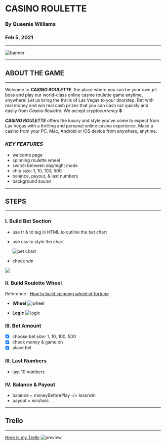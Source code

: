 # **CASINO ROULETTE**

### By Queenie Williams

### Feb 5, 2021

---

![banner](https://i.ibb.co/sqzmB0R/CASINO-NIGHT.jpg)

---

## **ABOUT THE GAME**

---

Welcome to **_CASINO ROULETTE_**, the place where you can be your own pit boss and play our world-class online casino roulette game anytime, anywhere! Let us bring the thrills of Las Vegas to your doorstep. Bet with real money and win real cash prizes that you can cash out quickly and easily from _Casino Roulette_. We accept _cryptocurrency_ 💲

**_CASINO ROULETTE_** offers the luxury and style you've come to expect from Las Vegas with a thrilling and personal online casino experience. Make a casino from your PC, Mac, Android or iOS device from anywhere, anytime.

### **_KEY FEATURES_**

- welcome page
- spinning roulette wheel
- switch between day/night mode
- chip size: 1, 10, 100, 500
- balance, payout, & last numbers
- background sound

---

## **STEPS**

---

### **I. Build Bet Section**

- use tr & td tag in HTML to outline the bet chart
- use css to style the chart

  ![bet chart](https://www.gowin.co.uk/wp-content/uploads/2016/09/roulette-betting-table.png)

- check win

![](https://i.ibb.co/bgjb8Yq/Screen-Shot-2021-02-07-at-9-18-43-AM.png)

### **II. Build Roulette Wheel**

Reference : [How to build spinning wheel of fortune](https://youtu.be/KdFp12QX-Io)

- **Wheel**
  ![wheel](https://i.ibb.co/mRVBSS9/Clipart-Key-419585-copy.png)

- **Logic**
  ![logic](https://i.ibb.co/wCykdzP/Screen-Shot-2021-02-08-at-6-18-21-PM.png)

### **III. Bet Amount**

- [x] choose bet size: 1, 10, 100, 500
- [x] check money & game on
- [x] place bet

### **III. Last Numbers**

- last 10 numbers

### **IV. Balance & Payout**

- balance = moneyBeforePlay -/+ loss/win
- payout = win/loss

---

## **Trello**

---

[Here is my Trello](https://trello.com/b/Ymcmnkpt/casino-roulette)
![preview](https://i.ibb.co/wzwRbtW/Screen-Shot-2021-02-11-at-12-05-23-PM.png)
